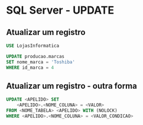 # SQL Server - UPDATE 

## Atualizar um registro

~~~sql
USE LojasInformatica

UPDATE producao.marcas
SET nome_marca = 'Toshiba'
WHERE id_marca = 4
~~~

## Atualizar um registro - outra forma
    
~~~sql
UPDATE <APELIDO> SET
    <APELIDO>.<NOME_COLUNA> = <VALOR>
FROM <NOME_TABELA> <APELIDO> WITH (NOLOCK)
WHERE <APELIDO>.<NOME_COLUNA> = <VALOR_CONDICAO>
~~~
